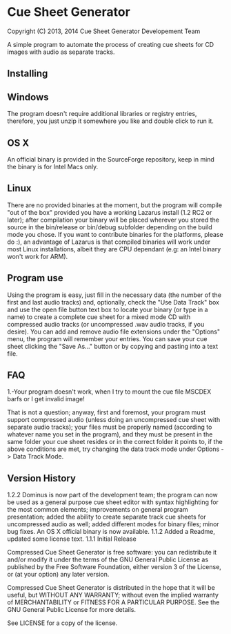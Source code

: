 
# Cue Sheet Generator
Copyright (C) 2013, 2014
Cue Sheet Generator Developement Team

A simple program to automate the process of creating cue sheets for CD images with audio as separate tracks.

## Installing


## Windows
 The program doesn't require additional libraries or registry entries, therefore, you just unzip it somewhere you like and double click to run it.
 
## OS X

An official binary is provided in the SourceForge repository, keep in mind the binary is for Intel Macs only.

## Linux

There are no provided binaries at the moment, but the program will compile "out of the box" provided you have a working Lazarus install (1.2 RC2 or later); after
compilation your binary will be placed wherever you stored the source in the bin/release or bin/debug subfolder depending on the build mode you chose. 
If you want to contribute binaries for the platforms, please do :), an advantage of Lazarus is that compiled binaries will work under most Linux installations, albeit they are CPU dependant (e.g: an Intel binary won't work for ARM).

## Program use

Using the program is easy, just fill in the necessary data (the number of the first and last audio tracks) and, optionally, check the "Use Data Track" box
and use the open file button text box to locate your binary (or type in a name) to create a complete cue sheet for a mixed mode CD with compressed audio tracks (or uncompressed .wav audio tracks, if you desire).
You can add and remove audio file extensions under the "Options" menu, the program will remember your entries.
You can save your cue sheet clicking the "Save As..." button or by copying and pasting into a text file.

## FAQ

1.-Your program doesn't work, when I try to mount the cue file MSCDEX barfs or I get invalid image!

That is not a question; anyway, first and foremost, your program must support compressed audio (unless doing an uncompressed cue sheet with separate audio tracks); your files must be properly named (according to whatever name you set in the program), and they must be present in the same folder your cue sheet resides or in the correct folder it points to, if the above conditions are met, try changing the data track mode under Options -> Data Track Mode.

## Version History
1.2.2 Dominus is now part of the development team; the program can now be used as a general purpose cue sheet editor with syntax highlighting for the most common 		elements; improvements on general program presentation; added the ability to create separate track cue sheets for uncompressed audio as well; added different modes for binary files; minor bug fixes. An OS X official binary is now available.
1.1.2 Added a Readme, updated some license text.
1.1.1 Initial Release

Compressed Cue Sheet Generator is free software: you can redistribute it and/or modify it under the terms of the GNU General Public License as published by the Free Software Foundation, either version 3 of the License, or (at your option) any later version.

Compressed Cue Sheet Generator is distributed in the hope that it will be useful, but WITHOUT ANY WARRANTY; without even the implied warranty of MERCHANTABILITY or FITNESS FOR A PARTICULAR PURPOSE. See the GNU General Public License for more details.

See LICENSE for a copy of the license.